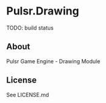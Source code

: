 # Pulsr.Drawing
TODO: build status

## About
Pulsr Game Engine - Drawing Module

## License
See LICENSE.md
